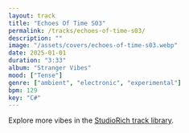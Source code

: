 ```yaml
---
layout: track
title: "Echoes Of Time S03"
permalink: /tracks/echoes-of-time-s03/
description: ""
image: "/assets/covers/echoes-of-time-s03.webp"
date: 2025-01-01
duration: "3:33"
album: "Stranger Vibes"
mood: ["Tense"]
genre: ["ambient", "electronic", "experimental"]
bpm: 129
key: "C#"
---
```


Explore more vibes in the [StudioRich track library](/tracks/).
